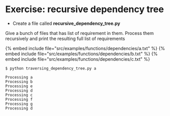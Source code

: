 # Exercise: recursive dependency tree


* Create a file called **recursive_dependency_tree.py**

Give a bunch of files that has list of requirement in them.
Process them recursively and print the resulting full list of requirements

{% embed include file="src/examples/functions/dependencies/a.txt" %}
{% embed include file="src/examples/functions/dependencies/b.txt" %}
{% embed include file="src/examples/functions/dependencies/c.txt" %}

```
$ python traversing_dependency_tree.py a

Processing a
Processing b
Processing e
Processing d
Processing c
Processing f
Processing g
Processing d
```


